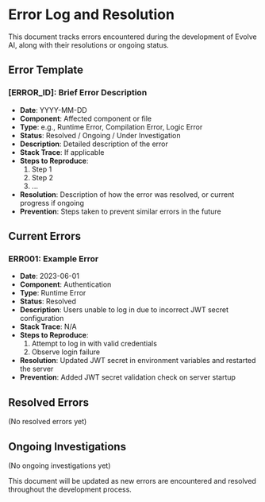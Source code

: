 # Error Log and Resolution

This document tracks errors encountered during the development of Evolve AI, along with their resolutions or ongoing status.

## Error Template

### [ERROR_ID]: Brief Error Description
- **Date**: YYYY-MM-DD
- **Component**: Affected component or file
- **Type**: e.g., Runtime Error, Compilation Error, Logic Error
- **Status**: Resolved / Ongoing / Under Investigation
- **Description**: Detailed description of the error
- **Stack Trace**: If applicable
- **Steps to Reproduce**:
  1. Step 1
  2. Step 2
  3. ...
- **Resolution**: Description of how the error was resolved, or current progress if ongoing
- **Prevention**: Steps taken to prevent similar errors in the future

## Current Errors

### ERR001: Example Error
- **Date**: 2023-06-01
- **Component**: Authentication
- **Type**: Runtime Error
- **Status**: Resolved
- **Description**: Users unable to log in due to incorrect JWT secret configuration
- **Stack Trace**: N/A
- **Steps to Reproduce**:
  1. Attempt to log in with valid credentials
  2. Observe login failure
- **Resolution**: Updated JWT secret in environment variables and restarted the server
- **Prevention**: Added JWT secret validation check on server startup

## Resolved Errors

(No resolved errors yet)

## Ongoing Investigations

(No ongoing investigations yet)

This document will be updated as new errors are encountered and resolved throughout the development process.
